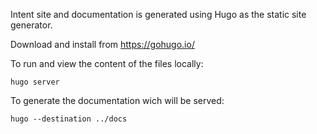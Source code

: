 Intent site and documentation is generated using Hugo as the static site generator.

Download and install from https://gohugo.io/


To run and view the content of the files locally:

    hugo server

To generate the documentation wich will be served:

    hugo --destination ../docs
